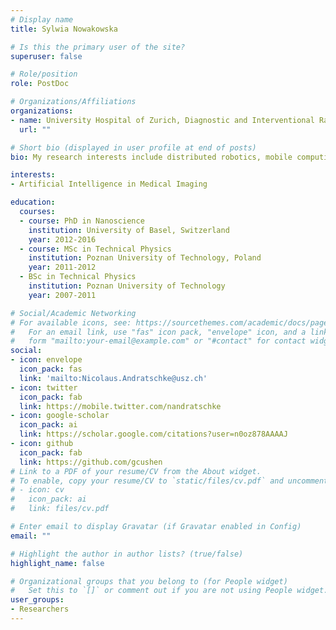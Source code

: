 ```yaml
---
# Display name
title: Sylwia Nowakowska

# Is this the primary user of the site?
superuser: false

# Role/position
role: PostDoc

# Organizations/Affiliations
organizations:
- name: University Hospital of Zurich, Diagnostic and Interventional Radiology
  url: ""

# Short bio (displayed in user profile at end of posts)
bio: My research interests include distributed robotics, mobile computing and programmable matter.

interests:
- Artificial Intelligence in Medical Imaging

education:
  courses:
  - course: PhD in Nanoscience
    institution: University of Basel, Switzerland
    year: 2012-2016
  - course: MSc in Technical Physics
    institution: Poznan University of Technology, Poland
    year: 2011-2012
  - BSc in Technical Physics
    institution: Poznan University of Technology
    year: 2007-2011

# Social/Academic Networking
# For available icons, see: https://sourcethemes.com/academic/docs/page-builder/#icons
#   For an email link, use "fas" icon pack, "envelope" icon, and a link in the
#   form "mailto:your-email@example.com" or "#contact" for contact widget.
social:
- icon: envelope
  icon_pack: fas
  link: 'mailto:Nicolaus.Andratschke@usz.ch'
- icon: twitter
  icon_pack: fab
  link: https://mobile.twitter.com/nandratschke
- icon: google-scholar
  icon_pack: ai
  link: https://scholar.google.com/citations?user=n0oz878AAAAJ
- icon: github
  icon_pack: fab
  link: https://github.com/gcushen
# Link to a PDF of your resume/CV from the About widget.
# To enable, copy your resume/CV to `static/files/cv.pdf` and uncomment the lines below.
# - icon: cv
#   icon_pack: ai
#   link: files/cv.pdf

# Enter email to display Gravatar (if Gravatar enabled in Config)
email: ""

# Highlight the author in author lists? (true/false)
highlight_name: false

# Organizational groups that you belong to (for People widget)
#   Set this to `[]` or comment out if you are not using People widget.
user_groups:
- Researchers
---
```



